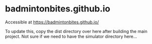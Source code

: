 # badmintonbites.github.io

Accessible at https://badmintonbites.github.io/

To update this, copy the dist directory over here after building the main project. Not sure if we need to have the simulator directory here...
